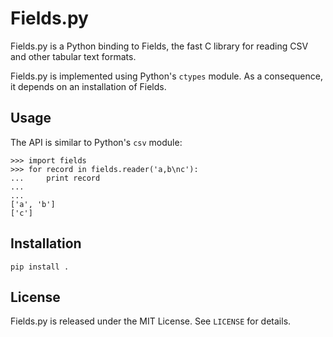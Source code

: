 Fields.py
=========

Fields.py is a Python binding to Fields, the fast C library for reading CSV
and other tabular text formats.

Fields.py is implemented using Python's `ctypes` module. As a consequence,
it depends on an installation of Fields.


Usage
-----

The API is similar to Python's `csv` module:

    >>> import fields
    >>> for record in fields.reader('a,b\nc'):
    ...     print record
    ...
    ...
    ['a', 'b']
    ['c']


Installation
------------

    pip install .


License
-------

Fields.py is released under the MIT License. See `LICENSE` for details.
